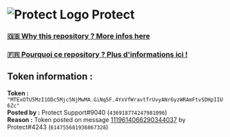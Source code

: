 # ![Protect Logo](https://i.imgur.com/5ovpCPg.png) Protect

### [🇬🇧 Why this repository ? More infos here](https://github.com/protect-github-bot/token-reset/blob/main/README.md)

### [🇫🇷 Pourquoi ce repository ? Plus d'informations ici !](https://github.com/protect-github-bot/token-reset/blob/main/FR_README.md)

## Token information :
**Token :** `"MTExOTU5MzI1ODc5Mjc5NjMwMA.GiNq5F.4YxVfWravtTrUvyANr6yzWRAmFtvSDHpIIU6Zc"`\
**Posted by :** Protect Support#9040 (`436918774247981096`)\
**Reason :** Token posted on message [1119614066290344037](https://discord.com/channels/835179952500113459/881108454226399292/1119614066290344037) by Protect#4243 (`614755681936867328`)